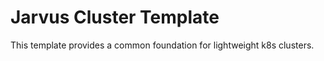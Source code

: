 # Jarvus Cluster Template

This template provides a common foundation for lightweight k8s clusters.

